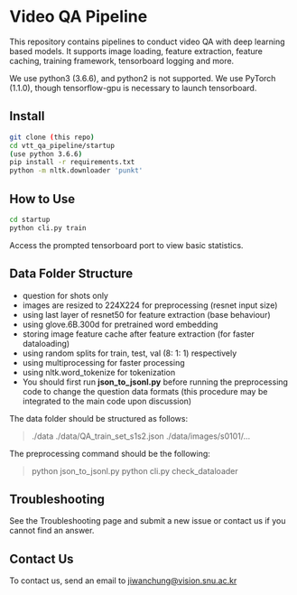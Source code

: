 # Video QA Pipeline

This repository contains pipelines to conduct video QA with deep learning based models.
It supports image loading, feature extraction, feature caching, training framework, tensorboard logging and more.

We use python3 (3.6.6), and python2 is not supported.
We use PyTorch (1.1.0), though tensorflow-gpu is necessary to launch tensorboard.

## Install

```bash
git clone (this repo)
cd vtt_qa_pipeline/startup
(use python 3.6.6)
pip install -r requirements.txt
python -m nltk.downloader 'punkt'
```

## How to Use

```bash
cd startup
python cli.py train
```

Access the prompted tensorboard port to view basic statistics.

## Data Folder Structure

- question for shots only
- images are resized to 224X224 for preprocessing (resnet input size)
- using last layer of resnet50 for feature extraction (base behaviour)
- using glove.6B.300d for pretrained word embedding
- storing image feature cache after feature extraction (for faster dataloading)
- using random splits for train, test, val (8: 1: 1) respectively
- using multiprocessing for faster processing
- using nltk.word_tokenize for tokenization
- You should first run **json_to_jsonl.py** before running the preprocessing code
  to change the question data formats (this procedure may be integrated to the main code upon discussion)

The data folder should be structured as follows:

> ./data
> ./data/QA_train_set_s1s2.json
> ./data/images/s0101/...

The preprocessing command should be the following:

> python json_to_jsonl.py
> python cli.py check_dataloader

## Troubleshooting

See the Troubleshooting page and submit a new issue or contact us if you cannot find an answer.

## Contact Us

To contact us, send an email to jiwanchung@vision.snu.ac.kr
